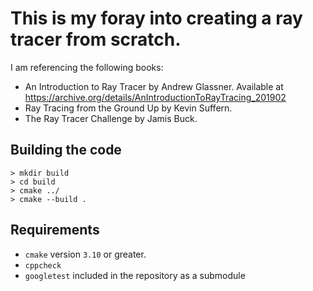 # This is my foray into creating a ray tracer from scratch.


I am referencing the following books:
- An Introduction to Ray Tracer by Andrew Glassner. Available at https://archive.org/details/AnIntroductionToRayTracing_201902
- Ray Tracing from the Ground Up by Kevin Suffern.
- The Ray Tracer Challenge by Jamis Buck.

## Building the code
```
> mkdir build
> cd build
> cmake ../
> cmake --build .
```

## Requirements
- `cmake` version `3.10` or greater.
- `cppcheck`
- `googletest` included in the repository as a submodule

